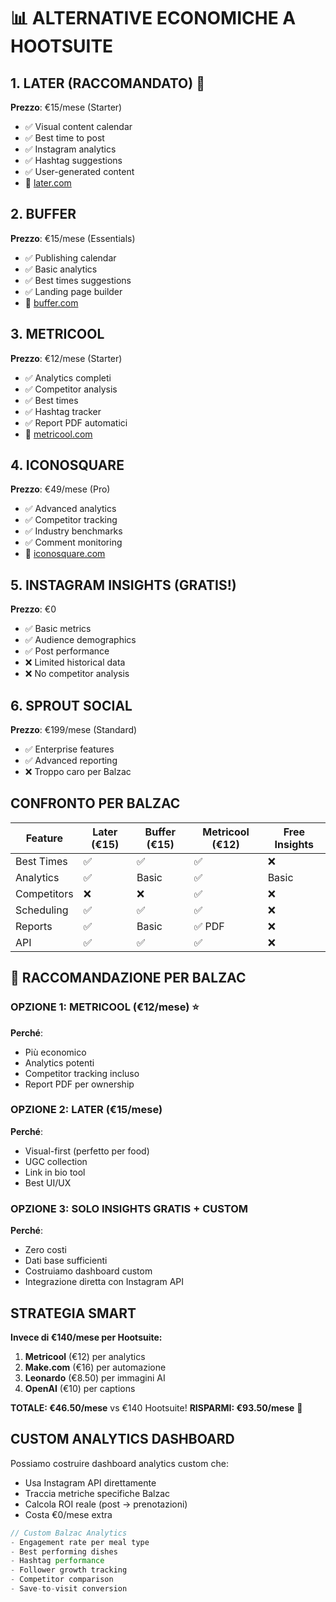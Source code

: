 # 📊 ALTERNATIVE ECONOMICHE A HOOTSUITE

## 1. LATER (RACCOMANDATO) 💚
**Prezzo**: €15/mese (Starter)
- ✅ Visual content calendar
- ✅ Best time to post
- ✅ Instagram analytics
- ✅ Hashtag suggestions
- ✅ User-generated content
- 🔗 [later.com](https://later.com)

## 2. BUFFER 
**Prezzo**: €15/mese (Essentials)
- ✅ Publishing calendar
- ✅ Basic analytics
- ✅ Best times suggestions
- ✅ Landing page builder
- 🔗 [buffer.com](https://buffer.com)

## 3. METRICOOL
**Prezzo**: €12/mese (Starter)
- ✅ Analytics completi
- ✅ Competitor analysis
- ✅ Best times
- ✅ Hashtag tracker
- ✅ Report PDF automatici
- 🔗 [metricool.com](https://metricool.com)

## 4. ICONOSQUARE
**Prezzo**: €49/mese (Pro)
- ✅ Advanced analytics
- ✅ Competitor tracking
- ✅ Industry benchmarks
- ✅ Comment monitoring
- 🔗 [iconosquare.com](https://iconosquare.com)

## 5. INSTAGRAM INSIGHTS (GRATIS!)
**Prezzo**: €0
- ✅ Basic metrics
- ✅ Audience demographics
- ✅ Post performance
- ❌ Limited historical data
- ❌ No competitor analysis

## 6. SPROUT SOCIAL
**Prezzo**: €199/mese (Standard)
- ✅ Enterprise features
- ✅ Advanced reporting
- ❌ Troppo caro per Balzac

## CONFRONTO PER BALZAC

| Feature | Later (€15) | Buffer (€15) | Metricool (€12) | Free Insights |
|---------|-------------|--------------|-----------------|---------------|
| Best Times | ✅ | ✅ | ✅ | ❌ |
| Analytics | ✅ | Basic | ✅ | Basic |
| Competitors | ❌ | ❌ | ✅ | ❌ |
| Scheduling | ✅ | ✅ | ✅ | ❌ |
| Reports | ✅ | Basic | ✅ PDF | ❌ |
| API | ✅ | ✅ | ✅ | ❌ |

## 🎯 RACCOMANDAZIONE PER BALZAC

### OPZIONE 1: METRICOOL (€12/mese) ⭐
**Perché**: 
- Più economico
- Analytics potenti
- Competitor tracking incluso
- Report PDF per ownership

### OPZIONE 2: LATER (€15/mese)
**Perché**:
- Visual-first (perfetto per food)
- UGC collection
- Link in bio tool
- Best UI/UX

### OPZIONE 3: SOLO INSIGHTS GRATIS + CUSTOM
**Perché**:
- Zero costi
- Dati base sufficienti
- Costruiamo dashboard custom
- Integrazione diretta con Instagram API

## STRATEGIA SMART

**Invece di €140/mese per Hootsuite:**

1. **Metricool** (€12) per analytics
2. **Make.com** (€16) per automazione
3. **Leonardo** (€8.50) per immagini AI
4. **OpenAI** (€10) per captions

**TOTALE: €46.50/mese** vs €140 Hootsuite!
**RISPARMI: €93.50/mese** 🎉

## CUSTOM ANALYTICS DASHBOARD

Possiamo costruire dashboard analytics custom che:
- Usa Instagram API direttamente
- Traccia metriche specifiche Balzac
- Calcola ROI reale (post → prenotazioni)
- Costa €0/mese extra

```javascript
// Custom Balzac Analytics
- Engagement rate per meal type
- Best performing dishes
- Hashtag performance
- Follower growth tracking
- Competitor comparison
- Save-to-visit conversion
```